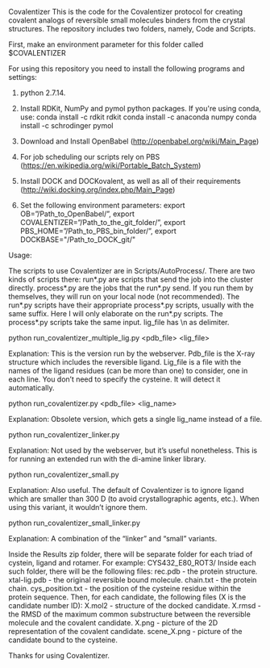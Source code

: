 Covalentizer
This is the code for the Covalentizer protocol for creating covalent analogs
of reversible small molecules binders from the crystal structures.
The repository includes two folders, namely, Code and Scripts.

First, make an environment parameter for this folder called $COVALENTIZER

For using this repository you need to install the following programs and settings:

1. python 2.7.14.

2. Install RDKit, NumPy and pymol python packages. If you're using conda, use:
conda install -c rdkit rdkit
conda install -c anaconda numpy
conda install -c schrodinger pymol

3. Download and Install OpenBabel (http://openbabel.org/wiki/Main_Page)

4. For job scheduling our scripts rely on PBS (https://en.wikipedia.org/wiki/Portable_Batch_System)

5. Install DOCK and DOCKovalent, as well as all of their requirements (http://wiki.docking.org/index.php/Main_Page)

6. Set the following environment parameters: export OB=”/Path_to_OpenBabel/”, export COVALENTIZER=”/Path_to_the_git_folder/”, export PBS_HOME=”/Path_to_PBS_bin_folder/”, export DOCKBASE="/Path_to_DOCK_git/"

Usage:

The scripts to use Covalentizer are in Scripts/AutoProcess/.
There are two kinds of scripts there:
run*.py are scripts that send the job into the cluster directly.
process*.py are the jobs that the run*.py send. If you run them by themselves, they will run on your local node (not recommended).
The run*.py scripts have their appropriate process*.py scripts, usually with the same suffix. Here I will only elaborate on the run*.py scripts. The process*.py scripts take the same input.
lig_file has \n as delimiter.

python run_covalentizer_multiple_lig.py <pdb_file> <lig_file>

Explanation: This is the version run by the webserver. Pdb_file is the X-ray structure which includes the reversible ligand. Lig_file is a file with the names of the ligand residues (can be more than one) to consider, one in each line. You don’t need to specify the cysteine. It will detect it automatically.

python run_covalentizer.py <pdb_file> <lig_name>

Explanation: Obsolete version, which gets a single lig_name instead of a file.

python run_covalentizer_linker.py

Explanation: Not used by the webserver, but it’s useful nonetheless. This is for running an extended run with the di-amine linker library.

python run_covalentizer_small.py

Explanation: Also useful. The default of Covalentizer is to ignore ligand which are smaller than 300 D (to avoid crystallographic agents, etc.). When using this variant, it wouldn’t ignore them.

python run_covalentizer_small_linker.py

Explanation: A combination of the “linker” and “small” variants.

Inside the Results zip folder, there will be separate folder for each triad of cystein, ligand and rotamer.
For example: CYS432_E80_ROT3/
Inside each such folder, there will be the following files:
rec.pdb - the protein structure.
xtal-lig.pdb - the original reversible bound molecule.
chain.txt - the protein chain.
cys_position.txt - the position of the cysteine residue within the protein sequence.
Then, for each candidate, the following files (X is the candidate number ID):
X.mol2 - structure of the docked candidate.
X.rmsd - the RMSD of the maximum common substructure between the reversible molecule and the covalent candidate.
X.png - picture of the 2D representation of the covalent candidate.
scene_X.png - picture of the candidate bound to the cysteine.

Thanks for using Covalentizer.

